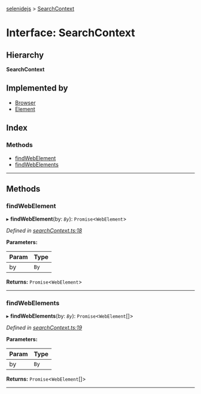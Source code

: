 [selenidejs](../README.md) > [SearchContext](../interfaces/searchcontext.md)

# Interface: SearchContext

## Hierarchy

**SearchContext**

## Implemented by

* [Browser](../classes/browser.md)
* [Element](../classes/element.md)

## Index

### Methods

* [findWebElement](searchcontext.md#findwebelement)
* [findWebElements](searchcontext.md#findwebelements)

---

## Methods

<a id="findwebelement"></a>

###  findWebElement

▸ **findWebElement**(by: *`By`*): `Promise`<`WebElement`>

*Defined in [searchContext.ts:18](https://github.com/KnowledgeExpert/selenidejs/blob/master/lib/searchContext.ts#L18)*

**Parameters:**

| Param | Type |
| ------ | ------ |
| by | `By` |

**Returns:** `Promise`<`WebElement`>

___
<a id="findwebelements"></a>

###  findWebElements

▸ **findWebElements**(by: *`By`*): `Promise`<`WebElement`[]>

*Defined in [searchContext.ts:19](https://github.com/KnowledgeExpert/selenidejs/blob/master/lib/searchContext.ts#L19)*

**Parameters:**

| Param | Type |
| ------ | ------ |
| by | `By` |

**Returns:** `Promise`<`WebElement`[]>

___

